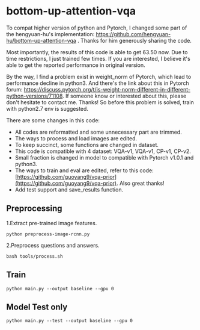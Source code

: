 # bottom-up-attention-vqa
To compat higher version of python and Pytorch, I changed some part of the hengyuan-hu's implementation: https://github.com/hengyuan-hu/bottom-up-attention-vqa
. Thanks for him generously sharing the code. 

Most importantly, the results of this code is able to get 63.50 now.
Due to time restrictions, I just trained few times. If you are interested, I believe it's able to get the reported performance in original version.

By the way, I find a problem exist in weight_norm of Pytorch, which lead to performance decline in python3. And there's the link about this in Pytorch forum: https://discuss.pytorch.org/t/is-weight-norm-different-in-different-python-versions/71108. 
If someone know or interested about this, please don't hesitate to contact me.
Thanks! So before this problem is solved, train with python2.7 env is suggested.

There are some changes in this code:
 - All codes are reformatted and some unnecessary part are trimmed. 
 - The ways to process and load images are edited.
 - To keep succinct, some functions are changed in dataset.
 - This code is compatible with 4 dataset: VQA-v1, VQA-v1, CP-v1, CP-v2.
 - Small fraction is changed in model to compatible with Pytorch v1.0.1 and python3.
 - The ways to train and eval are edited, refer to this code: [https://github.com/guoyang9/vqa-prior](https://github.com/guoyang9/vqa-prior). Also great thanks!
 - Add test support and save_results function.
 
 
 Preprocessing
 - 
1.Extract pre-trained image features.
```
python preprocess-image-rcnn.py
```
2.Preprocess questions and answers.
```
bash tools/process.sh
```

 Train
 - 
```
python main.py --output baseline --gpu 0
```

 Model Test only
 - 
 ```
python main.py --test --output baseline --gpu 0
```
